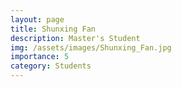```yaml
---
layout: page
title: Shunxing Fan
description: Master's Student
img: /assets/images/Shunxing_Fan.jpg
importance: 5
category: Students
---
```

